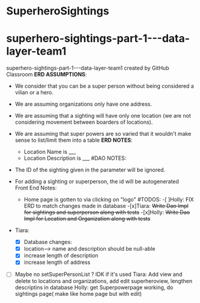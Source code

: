 # SuperheroSightings
# superhero-sightings-part-1---data-layer-team1
superhero-sightings-part-1---data-layer-team1 created by GitHub Classroom
**ERD ASSUMPTIONS**:
  - We consider that you can be a super person without being considered a vilian or a hero.
  - We are assuming organizations only have one address.
  - We are assuming that a sighting will have only one location (we are not considering movement between boarders of locations).
  - We are assuming that super powers are so varied that it wouldn't make sense to list/limit them into a table
**ERD NOTES**:
	- Location Name is ___
	- Location Description is ___
#DAO NOTES:
   - The ID of the sighting given in the parameter will be ignored.
  
  - For adding a sighting or superperson, the id will be autogenerated	
Front End Notes:
	- Home page is gotten to via clicking on "logo"
#TODOS:
  -[ ]Holly: FIX ERD to match changes made in database
  -[x]Tiara: ~~Write Dao Impl for sightings and superperson along with tests~~
  -[x]Holly:  ~~Write Dao Impl for Location and Organization along with tests~~
  - Tiara:
	-[x] Database changes:
	-[x] location--> name and description should be null-able
	-[x] increase length of description
	-[x] increase length of address
  -[ ] Maybe no setSuperPersonList ? IDK if it's used
Tiara: Add view and delete to locations and organizations, add edit superheroview, lengthen descriptins in database
Holly: get Superpowerpage working, do sightings page( make like home page but with edit)
